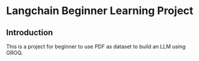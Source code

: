 # Langchain Beginner Learning Project

## Introduction
This is a project for beginner to use PDF as dataset to build an LLM using GROQ.